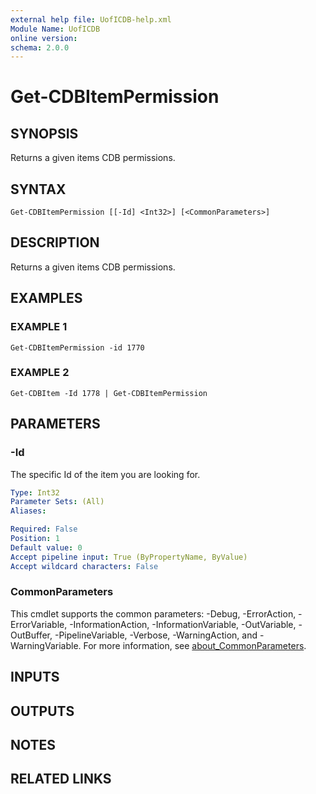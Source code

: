 ```yaml
---
external help file: UofICDB-help.xml
Module Name: UofICDB
online version:
schema: 2.0.0
---
```


# Get-CDBItemPermission

## SYNOPSIS
Returns a given items CDB permissions.

## SYNTAX

```
Get-CDBItemPermission [[-Id] <Int32>] [<CommonParameters>]
```

## DESCRIPTION
Returns a given items CDB permissions.

## EXAMPLES

### EXAMPLE 1
```
Get-CDBItemPermission -id 1770
```

### EXAMPLE 2
```
Get-CDBItem -Id 1778 | Get-CDBItemPermission
```

## PARAMETERS

### -Id
The specific Id of the item you are looking for.

```yaml
Type: Int32
Parameter Sets: (All)
Aliases:

Required: False
Position: 1
Default value: 0
Accept pipeline input: True (ByPropertyName, ByValue)
Accept wildcard characters: False
```

### CommonParameters
This cmdlet supports the common parameters: -Debug, -ErrorAction, -ErrorVariable, -InformationAction, -InformationVariable, -OutVariable, -OutBuffer, -PipelineVariable, -Verbose, -WarningAction, and -WarningVariable. For more information, see [about_CommonParameters](http://go.microsoft.com/fwlink/?LinkID=113216).

## INPUTS

## OUTPUTS

## NOTES

## RELATED LINKS
